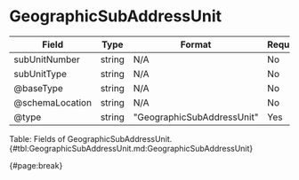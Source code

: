 <!--
    ATTENTION: This file was generated via gradle!
               Do NOT manually edit this file! Any such changes will be overwritten!
-->

# GeographicSubAddressUnit

| Field | Type | Format | Required |
| ------- | ------- | ------- | --- |
| subUnitNumber | string | N/A | No |
| subUnitType | string | N/A | No |
| @baseType | string | N/A | No |
| @schemaLocation | string | N/A | No |
| @type | string | "GeographicSubAddressUnit" | Yes |

Table: Fields of GeographicSubAddressUnit. {#tbl:GeographicSubAddressUnit.md:GeographicSubAddressUnit}

{#page:break}
